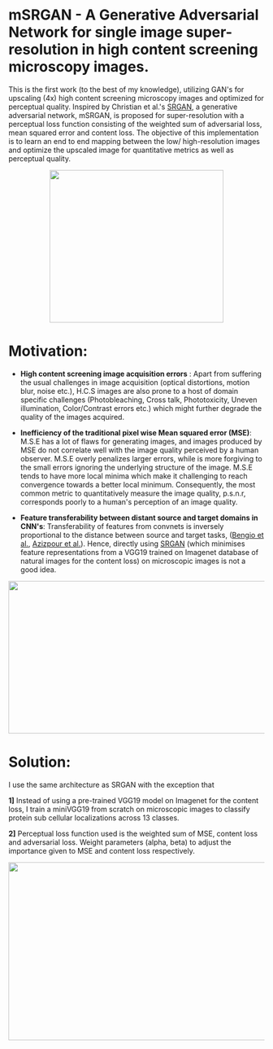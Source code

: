 # mSRGAN - A Generative Adversarial Network for single image super-resolution in high content screening microscopy images.


This is the first work (to the best of my knowledge), utilizing GAN's for upscaling (4x) high content screening microscopy images and optimized for perceptual quality. Inspired by Christian et al.'s [SRGAN], a generative adversarial network, mSRGAN, is proposed for super-resolution with a perceptual loss function consisting of the weighted sum of adversarial loss, mean squared error and content loss. The objective of this implementation is to learn an end to end mapping between the low/ high-resolution images and optimize the upscaled image for quantitative metrics as well as perceptual quality.



<p align="center"><img src="https://github.com/Saurabh23/Single-Image-Super-resolution-for-high-content-screening-images-using-Deep-Learning/blob/master/thesis_scripts/prelim_results/gif22.gif" height="300" width="342" /></p>

# Motivation:

  - **High content screening image acquisition errors** : Apart from suffering the usual challenges in image acquisition (optical distortions, motion blur, noise etc.), H.C.S images are also prone to a host of domain specific challenges (Photobleaching, Cross talk, Phototoxicity, Uneven illumination, Color/Contrast errors etc.) which might further degrade the quality of the images acquired. 

 
  - **Inefficiency of the traditional pixel wise Mean squared error (MSE)**: M.S.E has a lot of flaws for generating images, and images produced by MSE do not correlate well with the image quality perceived by a human observer. M.S.E overly penalizes larger errors, while is more forgiving to the small errors ignoring the underlying structure of the image. M.S.E tends to have more local minima which make it challenging to reach convergence towards a better local minimum. Consequently, the most common metric to quantitatively measure the image quality, p.s.n.r, corresponds poorly to a human's perception of an image quality.
  
  - **Feature transferability between distant source and target domains in CNN's**: Transferability of features from convnets is inversely proportional to the distance between source and target tasks, ([Bengio et al.], [Azizpour et al.]). Hence, directly using [SRGAN] (which minimises feature representations from a VGG19 trained on Imagenet database of natural images for the content loss) on microscopic images is not a good idea.

<p align="center"><img src="https://github.com/Saurabh23/mSRGAN-A-GAN-for-single-image-super-resolution-on-high-content-screening-microscopy-images./blob/master/thesis_scripts/images/dist.JPG" height="300" width="750" /></p>



# Solution:

I use the same architecture as SRGAN with the exception that 

**1]** Instead of using a pre-trained VGG19 model on Imagenet for the content loss, I train a miniVGG19 from scratch on microscopic images to classify protein sub cellular localizations across 13 classes.

**2]** Perceptual loss function used is the weighted sum of MSE, content loss and adversarial loss. Weight parameters (alpha, beta) to adjust the importance given to MSE and content loss respectively.

<p align="center"><img src="https://github.com/Saurabh23/mSRGAN-A-GAN-for-single-image-super-resolution-on-high-content-screening-microscopy-images./blob/master/thesis_scripts/images/loss.JPG" height="350" width="750" /></p>


  [SRGAN]: <https://arxiv.org/abs/1609.04802>
  [Bengio et al.]: <https://arxiv.org/abs/1411.1792>
  [Azizpour et al.]: <https://arxiv.org/abs/1406.5774>
